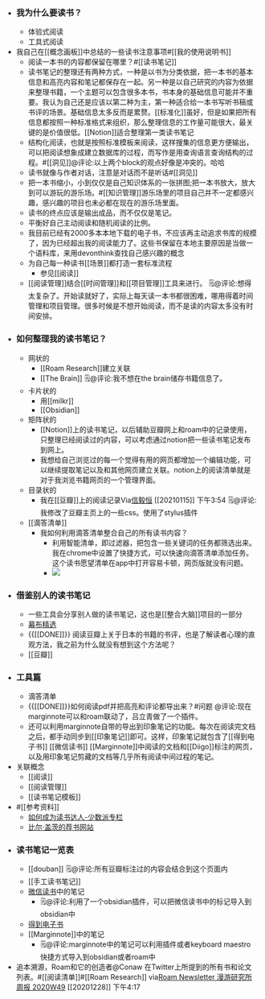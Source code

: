 - ### 我为什么要读书？
    - 体验式阅读
    - 工具式阅读
- 我自己在[[概念画板]]中总结的一些读书注意事项#[[我的使用说明书]]
    - 阅读一本书的内容都保留在哪里？#[[读书笔记]]
    - 读书笔记的整理还有两种方式，一种是以书为分类依据，把一本书的基本信息和高亮内容和笔记都保存在一起。另一种是以自己研究的内容为依据来整理书籍，一个主题可以包含很多本书，书本身的基础信息可能并不重要。我认为自己还是应该以第二种为主，第一种适合给一本书写听书稿或书评的场景。基础信息太多反而是累赘。[[标准化]]虽好，但是如果把所有信息都按照一种标准格式来组织，那么整理信息的工作量可能很大，最关键的是价值很低。[[Notion]]适合整理第一类读书笔记
    - 结构化阅读，也就是按照标准模板来阅读，这样搜集的信息更方便输出，可以把阅读想象成建立数据库的过程，而写作是用查询语言查询结构的过程。#[[洞见]]@评论:以上两个block的观点好像是冲突的。哈哈
    - 读书就像与作者对话，注意是对话而不是听话#[[洞见]]
    - 把一本书缩小，小到仅仅是自己知识体系的一张拼图;把一本书放大，放大到可以游玩的游乐场。#[[知识管理]]游乐场里的项目自己并不一定都感兴趣，感兴趣的项目也未必都在现在的游乐场里面。
    - 读书的终点应该是输出成品，而不仅仅是笔记。
    - 平衡好自己主动阅读和随机阅读的比例。
    - 我目前已经有2000多本本地下载的电子书，不应该再主动追求书库的规模了，因为已经超出我的阅读能力了。这些书保留在本地主要原因是当做一个语料库，来用devonthink查找自己感兴趣的概念
    - 为自己每一种读书[[场景]]都打造一套标准流程
        - 参见[[阅读]]
    - [[阅读管理]]结合[[时间管理]]和[[项目管理]]工具来进行。 🗒@评论:想得太复杂了。开始读就好了，实际上每天读一本书都很困难，哪用得着时间管理和项目管理。很多时候是不想开始阅读，而不是读的内容太多没有时间安排。
- ### 如何整理我的读书笔记？
    - 网状的
        - [[Roam Research]]建立关联
        - [[The Brain]] 🗒@评论:我不想在the brain储存书籍信息了。
    - 卡片状的
        - 用[[milkr]]
        - [[Obsidian]]
    - 矩阵状的
        - [[Notion]]上的读书笔记，以后辅助豆瓣网上和roam中的记录使用，只整理已经阅读过的内容，可以考虑通过notion把一些读书笔记发布到网上。
        - 我想给自己浏览过的每一个觉得有用的网页都增加一个编辑功能，可以继续提取笔记以及和其他网页建立关联。notion上的阅读清单就是对于我浏览书籍网页的一个管理界面。
    - 目录状的
        - 我在[[豆瓣]]上的阅读记录Via[信毅恒](https://www.douban.com/people/183452265/) [[20210115]] 下午3:54 🗒@评论:我修改了豆瓣主页上的一些css。使用了stylus插件
    - [[滴答清单]]
        - 我如何利用滴答清单整合自己的所有读书内容？
            - 利用智能清单，即过滤器，把包含一些关键词的任务都筛选出来。我在chrome中设置了快捷方式，可以快速向滴答清单添加任务。这个读书愿望清单在app中打开容易卡顿，网页版就没有问题。
            - ![](https://firebasestorage.googleapis.com/v0/b/firescript-577a2.appspot.com/o/imgs%2Fapp%2Fxinyiheng%2FM5mvnlzLoF.png?alt=media&token=fec6a619-826e-4703-af48-aea020fad9fe)
- ### 借鉴别人的读书笔记
    - 一些工具会分享别人做的读书笔记，这也是[[整合大脑]]项目的一部分
    - [幕布精选](https://mubu.com/explore#16)
    - {{[[DONE]]}} 阅读豆瓣上关于日本的书籍的书评，也是了解读者心理的直观方法，我之前为什么就没有想到这个方法呢？
    - [[豆瓣]]
- ### 工具篇
    - 滴答清单
    - {{[[DONE]]}}如何阅读pdf并把高亮和评论都导出来？#问题 @评论:现在marginnote可以和roam联动了，吕立青做了一个插件。
    - 还可以利用marginnote自带的导出到印象笔记的功能。每次在阅读完文档之后，都手动同步到[[印象笔记]]即可。这样，印象笔记就包含了[[得到电子书]] [[微信读书]] [[Marginnote]]中阅读的文档和[[Diigo]]标注的网页，以及用印象笔记剪藏的文档等几乎所有阅读中间过程的笔记。
- 关联概念
    - [[阅读]]
    - [[阅读管理]]
    - [[读书笔记模板]]
- #[[参考资料]]
    - [如何成为读书达人-少数派专栏](https://sspai.com/topic/252)
    - [比尔·盖茨的荐书网站](https://www.gatesnotes.com/Books#access_token=PWvz4L-QGK09Wa_lf0d-IfG_NVatPaetkxAMzpQCewNkkNVyQImduyUYEyYfhc0vxvt-J5zlBap97rgXzvNYwKiEJok8Q0ixVMd7OcATVT8ZjObmeTJR-UbGFH2x68NRPTf8kM37rFYNOiAW-bMV6RQXDCXp2SiWtSYma3ruJ19hWkHllcsiFXYwb9peNI6TZd3MZl6Un4cyVVqGhrxgGHn8dBXNPOZdaYDU90nm3GOtC_R2DyLowdzVHL8307x5FZXJZhJMoIiYWeueaG9Rpjdu2thJP0xOhPkTD1D08AZCdaAszGj9B2c_nlHFHHY2xc3nnnMtTTf8BU3mAqUEafapsw_0HgKQ_s4mViHQsh0D55njeJSZROxjSDLVPqwPxRznBAS06AP5DUHLCgPRHVMYJJP1VzvetiuqetMlVEvvxyfHzlvRbrKqwQ2LoQOjMALvzmjNiKfa1U2XxVZ9uxxk2bbBJ9ZqNeNqjN17bmoMbpa4dHf3eMnZyodFD0PHtoLD2CnFT-njslOR8rbHFWUsLKnr7FJFpQZjTQjnPH8lYKdqhij_cT0yzxRvCqSTFN39MWjR81vtTAqrft3Ga60jjBqtcEDX9ucf_sQJOpw&token_type=bearer&expires_in=86400000&state=mYVrRzaq8rfzt39HnQSQpeow95OBq6oivEwbUbYsGuM1)
- ### 读书笔记一览表
    - [[douban]] 🗒@评论:所有豆瓣标注过的内容会结合到这个页面内
    - [[手工读书笔记]]
    - [微信读书](obsidian://open?vault=Roam%20Research&file=%E5%BE%AE%E4%BF%A1%E8%AF%BB%E4%B9%A6%2F%E7%99%BE%E5%B1%8A%E7%8E%AF%E6%B3%95%2F%E7%99%BE%E5%B1%8A%E7%8E%AF%E6%B3%95)中的笔记
        - 🗒@评论:利用了一个obsidian插件，可以把微信读书中的标记导入到obsidian中
    - [得到电子书](https://app.yinxiang.com/shard/s63/nl/13797828/fe68f1fd-41e9-4b9f-a9e9-b044e004ee57/)
    - [[Marginnote]]中的笔记
        - 🗒@评论:marginnote中的笔记可以利用插件或者keyboard maestro快捷方式导入到obsidian或者roam中
- 追本溯源，Roam和它的创造者@Conaw 在Twitter上所提到的所有书和论文列表。#[[阅读清单]]#[[Roam Research]]
via[Roam Newsletter 漫游研究所周报 2020W49](https://mp.weixin.qq.com/s/ASjVc3rPC0aWKNPmjPandw)
[[20201228]] 下午4:17
